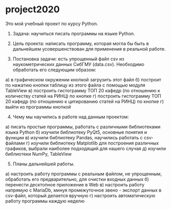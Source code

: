 # project2020
Это мой учебный проект по курсу Python.

1. Задача: научиться писать программы на языке Python.

2. Цель проекта: написать программу, которая могла бы быть в дальнейшем усовершенствован для применения в реальной работе.

3. Постановка задачи: есть упрощенный файл csv из наукометрических данных СибГМУ (data.csv). 
Необходимо обработать его следующим образом:

а) в графическом окружении кнопкой загрузить этот файл
б) построит по нажатию кнопки таблицу из этого файла с помощью модуля TableView 
в) построить гистограмму ТОП 20 кафедр (по отношению к количеству статей на РИНЦ) по кнопке
г)  построить гистограмму ТОП 20 кафедр (по отношению к цитированию статей на РИНЦ) по кнопке
г) выйти из программы кнопкой

4. Чему мы научились в работе над данным проектом:

а) писать простые программы, работать с различными библиотеками языка Python
б) изучили библиотеку PyQt5, основные понятия и функции
в) изучили библиотеку Pandas, научились работать с csv-файлами
г) изучили библиотеку Matplotlib для построения различных графиков, выбрали наиболее подходящий для нашего случая
д) изучили библиотеки NumPy, TableView

5. Планы дальнейшей работы.

а) настроить работу программы с реальным файлом, не упрощенным, обработать его предварительно, для очистки входных данных
б) перенести десктопное приложение в Web
в) настроить работу напрямую с MariaDb, минуя промежуточное звено - экспорт данных в csv-файл, который делается вручную
г) настроить автоматическую работу программы каждую неделю 



